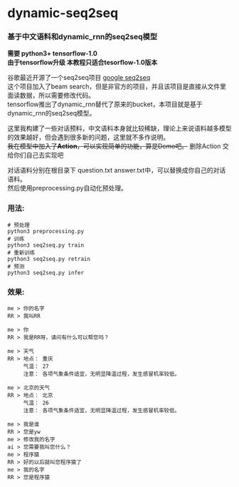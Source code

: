 # dynamic-seq2seq
### 基于中文语料和dynamic_rnn的seq2seq模型
**需要 python3+ tensorflow-1.0**  
**由于tensorflow升级 本教程只适合tesorflow-1.0版本**  
   

谷歌最近开源了一个seq2seq项目 [google seq2seq](https://github.com/google/seq2seq)  
这个项目加入了beam search，但是非官方的项目，并且该项目是直接从文件里面读数据，所以需要修改代码。  
tensorflow推出了dynamic_rnn替代了原来的bucket，本项目就是基于dynamic_rnn的seq2seq模型。  
  
这里我构建了一些对话预料，中文语料本身就比较稀缺，理论上来说语料越多模型的效果越好，但会遇到很多新的问题，这里就不多作说明。   
~~我在模型中加入了**Action**，可以实现简单的功能，算是Demo吧。~~
删除Action 交给你们自己去实现吧


对话语料分别在根目录下 question.txt answer.txt中，可以替换成你自己的对话语料。    
然后使用preprocessing.py自动化预处理。
### 用法:
    # 预处理
    python3 preprocessing.py
    # 训练
    python3 seq2seq.py train
    # 重新训练
    python3 seq2seq.py retrain
    # 预测
    python3 seq2seq.py infer
   
  
### 效果:
    
    me > 你的名字
    RR > 我叫RR
    
    me > 你
    RR > 我是RR呀，请问有什么可以帮您吗？
    
    me > 天气
    RR > 地点： 重庆
         气温： 27
         注意： 各项气象条件适宜，无明显降温过程，发生感冒机率较低。

    me > 北京的天气
    RR > 地点： 北京
         气温： 26
         注意： 各项气象条件适宜，无明显降温过程，发生感冒机率较低。
         
    me > 我是谁
    RR > 您是yw
    me > 修改我的名字
    ai > 您需要我叫您什么？
    me > 程序猿
    RR > 好的以后就叫您程序猿了
    me > 我的名字
    RR > 您是程序猿
